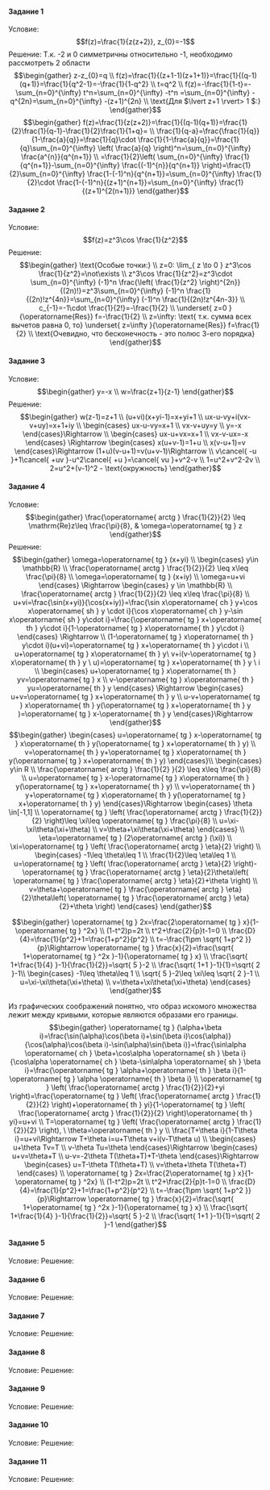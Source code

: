 #### Задание 1
Условие:
$$f(z)=\frac{1}{z(z+2)}, z_{0}=-1$$
Решение:
Т.к. -2 и 0 симметричны относительно -1, необходимо рассмотреть 2 области
$$\begin{gather}
z-z_{0}=q \\
f(z)=\frac{1}{(z+1-1)(z+1+1)}=\frac{1}{(q-1)(q+1)}=\frac{1}{q^2-1}=-\frac{1}{1-q^2} \\
t=q^2 \\
f(z)=-\frac{1}{1-t}=-\sum_{n=0}^{\infty} t^n=\sum_{n=0}^{\infty} -t^n =\sum_{n=0}^{\infty} -q^{2n}=\sum_{n=0}^{\infty} -(z+1)^{2n} \\
\text{Для $\lvert z+1 \rvert> 1 $:}
\end{gather}$$
$$\begin{gather}
f(z)=\frac{1}{z(z+2)}=\frac{1}{(q-1)(q+1)}=\frac{1}{2}\frac{1}{q-1}-\frac{1}{2}\frac{1}{1+q}= \\
\frac{1}{q-a}=\frac{\frac{1}{q}}{1-\frac{a}{q}}=\frac{1}{q}\cdot \frac{1}{1-\frac{a}{q}}=\frac{1}{q}\sum_{n=0}^{\infty} \left( \frac{a}{q} \right)^n=\sum_{n=0}^{\infty} \frac{a^{n}}{q^{n+1}} \\
=\frac{1}{2}\left( \sum_{n=0}^{\infty} \frac{1}{q^{n+1}}-\sum_{n=0}^{\infty} \frac{(-1)^{n}}{q^{n+1}} \right)=\frac{1}{2}\sum_{n=0}^{\infty} \frac{1-(-1)^n}{q^{n+1}}=\sum_{n=0}^{\infty} \frac{1}{2}\cdot \frac{1-(-1)^n}{(z+1)^{n+1}}=\sum_{n=0}^{\infty} \frac{1}{(z+1)^{2(n+1)}}
\end{gather}$$
#### Задание 2
Условие:
$$f(z)=z^3\cos \frac{1}{z^2}$$
Решение:
$$\begin{gather}
\text{Особые точки:} \\
z=0: \lim_{ z \to 0 } z^3\cos \frac{1}{z^2}=\not\exists \\
z^3\cos \frac{1}{z^2}=z^3\cdot \sum_{n=0}^{\infty} (-1)^n \frac{\left( \frac{1}{z^2} \right)^{2n}}{(2n)!}=z^3\sum_{n=0}^{\infty} (-1)^n \frac{1}{(2n)!z^{4n}}=\sum_{n=0}^{\infty} (-1)^n \frac{1}{(2n)!z^{4n-3}}  \\
c_{-1}=-1\cdot \frac{1}{2!}=-\frac{1}{2} \\
\underset{ z=0 }{\operatorname{Res}} f=-\frac{1}{2} \\
z=\infty: \text{ т.к. сумма всех вычетов равна 0, то} \underset{ z=\infty }{\operatorname{Res}} f=\frac{1}{2} \\
\text{Очевидно, что бесконечность - это полюс 3-его порядка}
\end{gather}$$
#### Задание 3
Условие:
$$\begin{gather}
y=-x \\
w=\frac{z+1}{z-1}
\end{gather}$$
Решение:
$$\begin{gather}
w(z-1)=z+1 \\
(u+vi)(x+yi-1)=x+yi+1 \\
ux-u-vy+i(vx-v+uy)=x+1+iy \\
\begin{cases}
ux-u-vy=x+1 \\
vx-v+uy=y \\
y=-x
\end{cases}\Rightarrow  \\
\begin{cases}
ux-u+vx=x+1 \\
vx-v-ux=-x
\end{cases} \Rightarrow 
\begin{cases}
x(u+v-1)=1+u \\
x(v-u+1)=v
\end{cases}\Rightarrow (1+u)(v-u+1)=v(u+v-1)\Rightarrow   \\
v\cancel{ -u }+1\cancel{ +uv }-u^2\cancel{ +u }=\cancel{ vu }+v^2-v \\
1=u^2+v^2-2v \\
2=u^2+(v-1)^2 - \text{окружность}
\end{gather}$$
#### Задание 4
Условие:
$$\begin{gather}
\frac{\operatorname{ arctg } \frac{1}{2}}{2} \leq \mathrm{Re}z\leq  \frac{\pi}{8}, & \omega=\operatorname{ tg } z
\end{gather}$$
Решение:
$$\begin{gather}
\omega=\operatorname{ tg } (x+yi) \\
\begin{cases}
y\in \mathbb{R} \\
\frac{\operatorname{ arctg } \frac{1}{2}}{2} \leq x\leq \frac{\pi}{8} \\
\omega=\operatorname{ tg } (x+iy) \\
\omega=u+vi
\end{cases} \Rightarrow \begin{cases}
y \in \mathbb{R} \\
\frac{\operatorname{ arctg } \frac{1}{2}}{2} \leq x\leq \frac{\pi}{8} \\
u+vi=\frac{\sin(x+yi)}{\cos(x+iy)}=\frac{\sin x\operatorname{ ch } y+\cos x\operatorname{ sh } y \cdot i}{\cos x\operatorname{ ch } y-\sin x\operatorname{ sh } y\cdot i}=\frac{\operatorname{ tg } x+\operatorname{ th } y\cdot i}{1-\operatorname{ tg } x\operatorname{ th } y\cdot i}
\end{cases} \Rightarrow  \\
(1-\operatorname{ tg } x\operatorname{ th } y\cdot i)(u+vi)=\operatorname{ tg } x+\operatorname{ th } y\cdot i \\
u+\operatorname{ tg } x\operatorname{ th } y\  v+i(v-\operatorname{ tg } x\operatorname{ th } y \ u)=\operatorname{ tg } x+\operatorname{ th } y \ i \\
\begin{cases}
u+\operatorname{ tg } x\operatorname{ th } yv=\operatorname{ tg } x \\
v-\operatorname{ tg } x\operatorname{ th } yu=\operatorname{ th } y
\end{cases} \Rightarrow \begin{cases}
u+v=\operatorname{ tg } x+\operatorname{ th } y \\
u-v+\operatorname{ tg } x\operatorname{ th } y(\operatorname{ tg } x+\operatorname{ th } y )=\operatorname{ tg } x-\operatorname{ th } y
\end{cases}\Rightarrow
\end{gather}$$
$$\begin{gather}
\begin{cases}
u=\operatorname{ tg } x-\operatorname{ tg } x\operatorname{ th } y(\operatorname{ tg } x+\operatorname{ th } y) \\
v=\operatorname{ th } y+\operatorname{ tg } x\operatorname{ th } y(\operatorname{ tg } x+\operatorname{ th } y)
\end{cases}\\
\begin{cases}
y\in R \\
\frac{\operatorname{ arctg } \frac{1}{2} }{2} \leq x\leq \frac{\pi}{8} \\
 u=\operatorname{ tg } x-\operatorname{ tg } x\operatorname{ th } y(\operatorname{ tg } x+\operatorname{ th } y) \\
v=\operatorname{ th } y+\operatorname{ tg } x\operatorname{ th } y(\operatorname{ tg } x+\operatorname{ th } y)
\end{cases}\Rightarrow \begin{cases}
\theta \in[-1,1] \\
\operatorname{ tg } \left( \frac{\operatorname{ arctg } \frac{1}{2}}{2} \right)\leq \xi\leq \operatorname{ tg } \frac{\pi}{8} \\
u=\xi-\xi\theta(\xi+\theta) \\
v=\theta+\xi\theta(\xi+\theta)
\end{cases} \\
\eta=\operatorname{ tg } (2\operatorname{ arctg } (\xi)) \\
\xi=\operatorname{ tg } \left( \frac{\operatorname{ arctg } \eta}{2} \right) \\
\begin{cases}
-1\leq \theta\leq 1 \\
\frac{1}{2}\leq \eta\leq 1 \\
u=\operatorname{ tg } \left( \frac{\operatorname{ arctg } \eta}{2} \right)-\operatorname{ tg } \frac{\operatorname{ arctg } \eta}{2}\theta\left( \operatorname{ tg } \frac{\operatorname{ arctg } \eta}{2}+\theta \right) \\
v=\theta+\operatorname{ tg } \frac{\operatorname{ arctg } \eta}{2}\theta\left( \operatorname{ tg } \frac{\operatorname{ arctg } \eta}{2}+\theta \right)
\end{cases}
\end{gather}$$

$$\begin{gather}
\operatorname{ tg } 2x=\frac{2\operatorname{ tg } x}{1-\operatorname{ tg } ^2x}  \\
(1-t^2)p=2t \\
t^2+\frac{2}{p}t-1=0 \\
\frac{D}{4}=\frac{1}{p^2}+1=\frac{1+p^2}{p^2} \\
t=-\frac{1\pm \sqrt{ 1+p^2 }}{p}\Rightarrow \operatorname{ tg } \frac{x}{2}=\frac{\sqrt{ 1+\operatorname{ tg } ^2x }-1}{\operatorname{ tg } x} \\
\frac{\sqrt{ 1+\frac{1}{4} }-1}{\frac{1}{2}}=\sqrt{ 5 }-2 \\
\frac{\sqrt{ 1+1 }-1}{1}=\sqrt{ 2 }-1\\
\begin{cases}
-1\leq \theta\leq 1 \\
\sqrt{ 5 }-2\leq \xi\leq \sqrt{ 2 }-1 \\
u=\xi-\xi\theta(\xi+\theta) \\
v=\theta+\xi\theta(\xi+\theta)
\end{cases}
\end{gather}$$

Из графических соображений понятно, что образ искомого множества лежит между кривыми, которые являются образами его границы.
$$\begin{gather} 
\operatorname{ tg } (\alpha+\beta i)=\frac{\sin(\alpha)\cos(\beta i)+\sin(\beta i)\cos(\alpha)}{\cos(\alpha)\cos(\beta i)-\sin(\alpha)\sin(\beta i)}=\frac{\sin\alpha \operatorname{ ch } \beta+\cos\alpha \operatorname{ sh } \beta i}{\cos\alpha \operatorname{ ch } \beta-\sin\alpha \operatorname{ sh } \beta i}=\frac{\operatorname{ tg } \alpha+\operatorname{ th } \beta i}{1-\operatorname{ tg } \alpha \operatorname{ th } \beta i} \\
\operatorname{ tg } \left( \frac{\operatorname{ arctg } \frac{1}{2}}{2}+yi \right)=\frac{\operatorname{ tg } \left( \frac{\operatorname{ arctg } \frac{1}{2}}{2} \right)+\operatorname{ th } yi}{1-\operatorname{ tg } \left( \frac{\operatorname{ arctg } \frac{1}{2}}{2} \right)\operatorname{ th } yi}=u+vi  \\
T=\operatorname{ tg } \left( \frac{\operatorname{ arctg } \frac{1}{2}}{2} \right), \ \theta=\operatorname{ th } y \\
\frac{T+\theta i}{1-T\theta i}=u+vi\Rightarrow T+\theta i=u+T\theta v+i(v-T\theta u) \\
\begin{cases}
u+\theta Tv=T \\
v-\theta Tu=\theta
\end{cases}\Rightarrow \begin{cases}
u+v=\theta+T \\
u-v=-2\theta T(\theta+T)+T-\theta
\end{cases}\Rightarrow \begin{cases}
u=T-\theta T(\theta+T) \\
v=\theta+\theta T(\theta+T)
\end{cases} \\
\operatorname{ tg } 2x=\frac{2\operatorname{ tg } x}{1-\operatorname{ tg } ^2x}  \\
(1-t^2)p=2t \\
t^2+\frac{2}{p}t-1=0 \\
\frac{D}{4}=\frac{1}{p^2}+1=\frac{1+p^2}{p^2} \\
t=-\frac{1\pm \sqrt{ 1+p^2 }}{p}\Rightarrow \operatorname{ tg } \frac{x}{2}=\frac{\sqrt{ 1+\operatorname{ tg } ^2x }-1}{\operatorname{ tg } x} \\
\frac{\sqrt{ 1+\frac{1}{4} }-1}{\frac{1}{2}}=\sqrt{ 5 }-2 \\
\frac{\sqrt{ 1+1 }-1}{1}=\sqrt{ 2 }-1
\end{gather}$$
#### Задание 5
Условие:
Решение:
#### Задание 6
Условие:
Решение:
#### Задание 7
Условие:
Решение:
#### Задание 8
Условие:
Решение:
#### Задание 9
Условие:
Решение:
#### Задание 10
Условие:
Решение:
#### Задание 11
Условие:
Решение:
